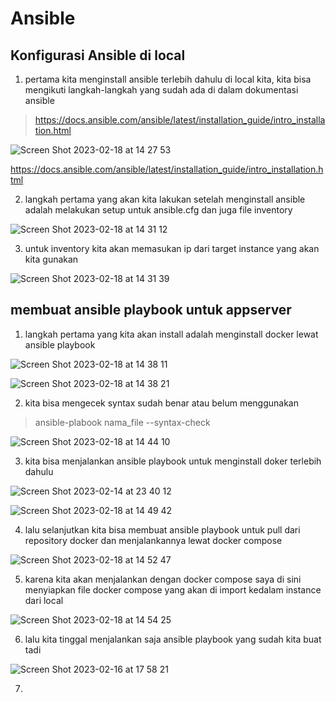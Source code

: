 # Ansible

## Konfigurasi Ansible di local

1. pertama kita menginstall ansible terlebih dahulu di local kita, kita bisa mengikuti langkah-langkah yang sudah ada di dalam dokumentasi ansible
> https://docs.ansible.com/ansible/latest/installation_guide/intro_installation.html

![Screen Shot 2023-02-18 at 14 27 53](https://user-images.githubusercontent.com/68781074/219847714-2e9b14e9-9e0c-40da-9750-40d453db331e.png)

https://docs.ansible.com/ansible/latest/installation_guide/intro_installation.html

2. langkah pertama yang akan kita lakukan setelah menginstall ansible adalah melakukan setup untuk ansible.cfg dan juga file inventory

![Screen Shot 2023-02-18 at 14 31 12](https://user-images.githubusercontent.com/68781074/219847842-5ef5630b-7f98-41ff-a7b0-fd2a3817ff42.png)

3. untuk inventory kita akan memasukan ip dari target instance yang akan kita gunakan

![Screen Shot 2023-02-18 at 14 31 39](https://user-images.githubusercontent.com/68781074/219847877-c8fecee5-aca7-408d-9fd1-557540cd5342.png)

## membuat ansible playbook untuk appserver

1. langkah pertama yang kita akan install adalah menginstall docker lewat ansible playbook

![Screen Shot 2023-02-18 at 14 38 11](https://user-images.githubusercontent.com/68781074/219848168-09377c42-009f-495f-927c-47347aa9225a.png)

![Screen Shot 2023-02-18 at 14 38 21](https://user-images.githubusercontent.com/68781074/219848175-ec4dc241-6348-425a-b906-6f8c8a382483.png)

2. kita bisa mengecek syntax sudah benar atau belum menggunakan
> ansible-plabook nama_file --syntax-check

![Screen Shot 2023-02-18 at 14 44 10](https://user-images.githubusercontent.com/68781074/219848405-80df861f-5fca-46a5-8e66-9d4cd58062c7.png)

3. kita bisa menjalankan ansible playbook untuk menginstall doker terlebih dahulu

![Screen Shot 2023-02-14 at 23 40 12](https://user-images.githubusercontent.com/68781074/219848439-22f85cfc-a4e2-42d6-865d-267c0ddba8ae.png)

![Screen Shot 2023-02-18 at 14 49 42](https://user-images.githubusercontent.com/68781074/219848612-06a69e20-1417-4400-9061-52c55a8cf707.png)

4. lalu selanjutkan kita bisa membuat ansible playbook untuk pull dari repository docker dan menjalankannya lewat docker compose

![Screen Shot 2023-02-18 at 14 52 47](https://user-images.githubusercontent.com/68781074/219848738-a018f7c0-89ab-480e-b65d-7dfc019bf934.png)

5. karena kita akan menjalankan dengan docker compose saya di sini menyiapkan file docker compose yang akan di import kedalam instance dari local

![Screen Shot 2023-02-18 at 14 54 25](https://user-images.githubusercontent.com/68781074/219848817-73466a36-cc51-4f9b-b3cd-4e3a6d5d80b1.png)

6. lalu kita tinggal menjalankan saja ansible playbook yang sudah kita buat tadi

![Screen Shot 2023-02-16 at 17 58 21](https://user-images.githubusercontent.com/68781074/219848839-c1e1cb2f-5e35-4d85-8852-bdcf61e2da10.png)

7. 
